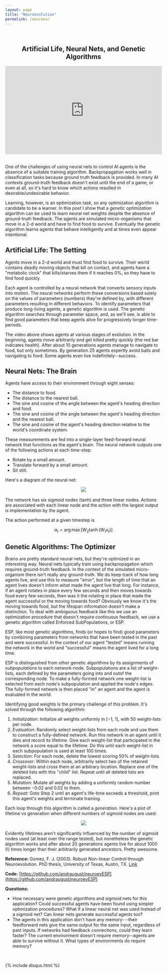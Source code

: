 ```yaml
---
layout: page
title: "Neuroevolution"
permalink: /neuroev/
---
```


<style>
.video-responsive{
    overflow:hidden;
    padding-bottom:56.25%;
    position:relative;
    height:0;
}
.video-responsive iframe{
    left:0;
    top:0;
    height:100%;
    width:100%;
    position:absolute;
}
</style>
<br />
<h2><center>Artificial Life, Neural Nets, and Genetic Algorithms</center></h2>

<div class="video-responsive"><iframe width="840" height="472" src="https://www.youtube.com/embed/UW8y_R7PE_c?rel=0" frameborder="0" allowfullscreen></iframe></div>
<br />


One of the challenges of using neural nets to control AI agents is the absence of a suitable training algorithm. Backpropagation works well in classification tasks because ground truth feedback is provided.  In many AI contexts ground-truth feedback doesn't exist until the end of a game, or even at all, so it's hard to know which actions resulted in desirable/undesirable behavior.

Learning, however, is an optimization task, so any optimization algorithm is candidate to be a learner.  In this post I show that a <em>genetic optimization</em> algorithm can be used to learn neural net weights despite the absence of ground-truth feedback.  The agents are simulated micro-organisms that move in a 2-d world and have to find food to survive.  Eventually the genetic algorithm learns agents that behave intelligently and at times even appear intentional.

## Artificial Life: The Setting
Agents move in a 2-d world and must find food to survive.  Their world contains deadly moving objects that kill on contact, and agents have a "metabolic clock" that kills/starves them if it reaches 0%, so they have to find food quickly.

Each agent is controlled by a neural network that converts sensory inputs into motion.  The neural networks perform these conversions based solely on the values of parameters (numbers) they're defined by, with different parameters resulting in different behaviors.  To identify parameters that produce long-living agents, a genetic algorithm is used.  The genetic algorithm searches through parameter space, and, as we'll see, is able to find good parameters that keep agents alive for progressively longer time-periods.

The video above shows agents at various stages of evolution.  In the beginning, agents move arbitrarily and get killed pretty quickly (the red bar indicates health).  After about 10 generations agents manage to navigate to food, but only sometimes.  By generation 25 agents expertly avoid balls and navigating to food.  Some agents even live indefinitely--success.

## Neural Nets: The Brain
Agents have access to their environment through eight senses:

* The distance to food.
* The distance to the nearest ball.
* The sine and cosine of the angle between the agent's heading direction and food.
* The sine and cosine of the angle between the agent's heading direction and the nearest ball.
* The sine and cosine of the agent's heading direction relative to the world's coordinate system.

These measurements are fed into a single-layer feed-forward neural network that functions as the agent's brain.  The neural network outputs one of the following actions at each time-step:

* Rotate by a small amount.
* Translate forward by a small amount.
* Sit still.

Here's a diagram of the neural net:

<center><img src="network.png"></center>
<br />
The network has six sigmoid nodes (tanh) and three linear nodes.  Actions are associated with each linear node and the action with the largest output is implementation by the agent.

The action performed at a given timestep is

$$a_t = \arg\max{[W_2\tanh{(W_1s_t)]}}$$

## Genetic Algorithms: The Optimizer
Brains are pretty standard neural nets, but they're optimized in an interesting way. Neural nets typically train using backpropagation which requires ground-truth feedback.  In the context of the simulated micro-organism there isn't really any ground-truth.  We do keep track of how long agents live, and use this to measure "error", but the length of time that an agent lives doesn't inform _what_ made the agent live that long.  For instance, if an agent rotates in place every few seconds and then moves towards food every few seconds, then was it the rotating in place that made the agent successful or the moving towards food?  Obviously we know it's the moving towards food, but the lifespan information doesn't make a distinction.  To deal with ambiguous feedback like this we use an optimization procedure that doesn't require continuous feedback, we use a genetic algorithm called Enforced SubPopulations, or ESP.

ESP, like most genetic algorithms, finds (or hopes to find) good parameters by combining parameters from networks that have been tested in the past and were successful.  In the context of our agent "tested" means running the network in the world and "successful" means the agent lived for a long time.

ESP is distinguished from other genetic algorithms by its assignments of _subpopulations_ to each network-node.  Subpopulations are a list of weight-lists,  each defined by the parameters going into and outof the corresponding node.  To make a fully-formed network one weight-list is selected from each node's subpopulation and applied the node's edges.  The fully-formed network is then placed "in" an agent and the agent is evaluated in the world.

Identifying good weights is the primary challenge of this problem.  It's solved through the following algorithm:
1. _Initialization_: Initialize all weights uniformly in [−1, 1], with 50 weight-lists per node.
2. _Evaluation_: Randomly select weight-lists from each node and use them to construct a fully-defined network. Run this network in an agent until it dies and record its lifetime.  Give each weight-list that participated in the network a score equal
to the lifetime. Do this until each weight-list in each subpopulation is used at least 100 times.
3. _Selection_: For each node, delete the lowest scoring 50% of weight-lists.
4. _Crossover_: Within each node, arbitrarily select two of the retained weight-lists and cross them at an arbitrary location.  Replace one of the deleted lists with this "child" list. Repeat until all deleted lists are replaced.
5. _Mutation_: Mutate all weights by adding a uniformly random number between −0.02 and 0.02 to them.
6. _Repeat_: Goto Step 2 until an agent's life-time exceeds a threshold, print this agent's weights and terminate training.

Each loop through this algorithm is called a _generation_.  Here's a plot of lifetime vs generation when different numbers of sigmoid nodes are used:

<center><img src="lifetime_plot.png"></center>
<br />
Evidently lifetimes aren't significantly influenced by the number of sigmoid nodes used (at least over the range tested), but nonetheless the genetic algorithm works and after about 20 generations agents live for about 1000 (!) times longer than their arbitrarily generated ancestors.  Pretty awesome.

__Reference:__ Gomez, F. J. (2003). Robust Non-linear Control through Neuroevolution. PhD thesis, University of Texas, Austin, TX. [Link](http://www.cs.utexas.edu/users/nn/downloads/papers/gomez.phdtr03.pdf)

__Code:__ [https://github.com/andraugust/neuroevESP](https://github.com/andraugust/neuroevESP)

__Questions:__
* How necessary were genetic algorithms and sigmoid nets for this application?  Could successful agents have been found using simpler optimization procedures?  What if a linear neural net was used instead of a sigmoid net?  Can linear nets generate successful agents too?
* The agents in this application don't have any memory---their feedforward nets give the same output for the same input, regardless of past inputs.  If networks had feedback connections, could they learn faster?  The current environment doesn't require memory--agents are able to survive without it.  What types of environments do require memory?
<br />

{% include disqus.html %}
